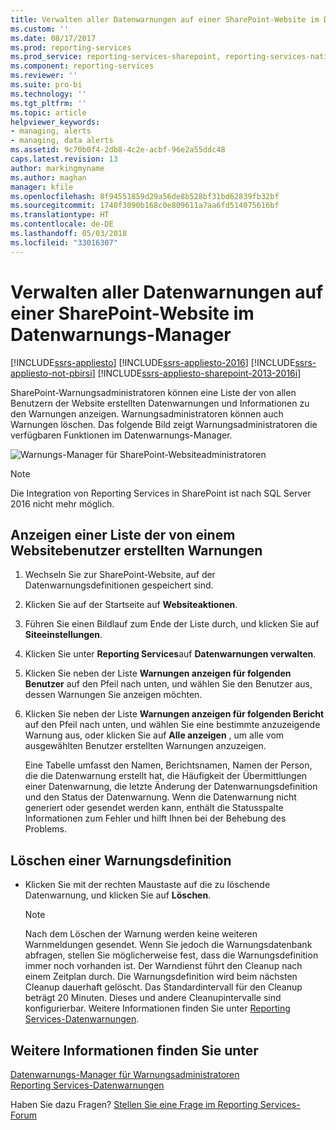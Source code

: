 ```yaml
---
title: Verwalten aller Datenwarnungen auf einer SharePoint-Website im Datenwarnungs-Manager | Microsoft-Dokumentation
ms.custom: ''
ms.date: 08/17/2017
ms.prod: reporting-services
ms.prod_service: reporting-services-sharepoint, reporting-services-native
ms.component: reporting-services
ms.reviewer: ''
ms.suite: pro-bi
ms.technology: ''
ms.tgt_pltfrm: ''
ms.topic: article
helpviewer_keywords:
- managing, alerts
- managing, data alerts
ms.assetid: 9c70b0f4-2db8-4c2e-acbf-96e2a55ddc48
caps.latest.revision: 13
author: markingmyname
ms.author: maghan
manager: kfile
ms.openlocfilehash: 8f94551859d29a56de8b528bf31bd62839fb32bf
ms.sourcegitcommit: 1740f3090b168c0e809611a7aa6fd514075616bf
ms.translationtype: HT
ms.contentlocale: de-DE
ms.lasthandoff: 05/03/2018
ms.locfileid: "33016307"
---
```

# <a name="manage-all-data-alerts-on-a-sharepoint-site-in-data-alert-manager"></a>Verwalten aller Datenwarnungen auf einer SharePoint-Website im Datenwarnungs-Manager

[!INCLUDE[ssrs-appliesto](../includes/ssrs-appliesto.md)] [!INCLUDE[ssrs-appliesto-2016](../includes/ssrs-appliesto-2016.md)] [!INCLUDE[ssrs-appliesto-not-pbirsi](../includes/ssrs-appliesto-not-pbirs.md)] [!INCLUDE[ssrs-appliesto-sharepoint-2013-2016i](../includes/ssrs-appliesto-sharepoint-2013-2016.md)]

SharePoint-Warnungsadministratoren können eine Liste der von allen Benutzern der Website erstellten Datenwarnungen und Informationen zu den Warnungen anzeigen. Warnungsadministratoren können auch Warnungen löschen. Das folgende Bild zeigt Warnungsadministratoren die verfügbaren Funktionen im Datenwarnungs-Manager.

 ![Warnungs-Manager für SharePoint-Websiteadministratoren](../reporting-services/media/rs-alertmanagersite.gif "Alert Manager for SharePoin tsite administrators")

> [!NOTE]
> Die Integration von Reporting Services in SharePoint ist nach SQL Server 2016 nicht mehr möglich.

## <a name="view-a-list-of-alerts-created-by-a-site-user"></a>Anzeigen einer Liste der von einem Websitebenutzer erstellten Warnungen  
  
1.  Wechseln Sie zur SharePoint-Website, auf der Datenwarnungsdefinitionen gespeichert sind.  
  
2.  Klicken Sie auf der Startseite auf **Websiteaktionen**.  
  
3.  Führen Sie einen Bildlauf zum Ende der Liste durch, und klicken Sie auf **Siteeinstellungen**.  
  
4.  Klicken Sie unter **Reporting Services**auf **Datenwarnungen verwalten**.  
  
5.  Klicken Sie neben der Liste **Warnungen anzeigen für folgenden Benutzer** auf den Pfeil nach unten, und wählen Sie den Benutzer aus, dessen Warnungen Sie anzeigen möchten.  
  
6.  Klicken Sie neben der Liste **Warnungen anzeigen für folgenden Bericht** auf den Pfeil nach unten, und wählen Sie eine bestimmte anzuzeigende Warnung aus, oder klicken Sie auf **Alle anzeigen** , um alle vom ausgewählten Benutzer erstellten Warnungen anzuzeigen.  
  
     Eine Tabelle umfasst den Namen, Berichtsnamen, Namen der Person, die die Datenwarnung erstellt hat, die Häufigkeit der Übermittlungen einer Datenwarnung, die letzte Änderung der Datenwarnungsdefinition und den Status der Datenwarnung. Wenn die Datenwarnung nicht generiert oder gesendet werden kann, enthält die Statusspalte Informationen zum Fehler und hilft Ihnen bei der Behebung des Problems.  
  
## <a name="delete-an-alert-definition"></a>Löschen einer Warnungsdefinition  
  
-   Klicken Sie mit der rechten Maustaste auf die zu löschende Datenwarnung, und klicken Sie auf **Löschen**.  
  
    > [!NOTE]  
    >  Nach dem Löschen der Warnung werden keine weiteren Warnmeldungen gesendet. Wenn Sie jedoch die Warnungsdatenbank abfragen, stellen Sie möglicherweise fest, dass die Warnungsdefinition immer noch vorhanden ist. Der Warndienst führt den Cleanup nach einem Zeitplan durch. Die Warnungsdefinition wird beim nächsten Cleanup dauerhaft gelöscht. Das Standardintervall für den Cleanup beträgt 20 Minuten. Dieses und andere Cleanupintervalle sind konfigurierbar. Weitere Informationen finden Sie unter [Reporting Services-Datenwarnungen](../reporting-services/reporting-services-data-alerts.md).  

## <a name="see-also"></a>Weitere Informationen finden Sie unter

[Datenwarnungs-Manager für Warnungsadministratoren](../reporting-services/data-alert-manager-for-alerting-administrators.md)   
[Reporting Services-Datenwarnungen](../reporting-services/reporting-services-data-alerts.md)  

Haben Sie dazu Fragen? [Stellen Sie eine Frage im Reporting Services-Forum](http://go.microsoft.com/fwlink/?LinkId=620231)
